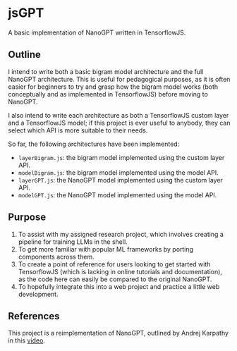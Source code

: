 # jsGPT
A basic implementation of NanoGPT written in TensorflowJS.

## Outline
I intend to write both a basic bigram model architecture and the full NanoGPT architecture. This is useful for pedagogical purposes, as it is often easier for beginners to try and grasp how the bigram model works (both conceptually and as implemented in TensorflowJS) before moving to NanoGPT.

I also intend to write each architecture as both a TensorflowJS custom layer and a TensorflowJS model; if this project is ever useful to anybody, they can select which API is more suitable to their needs.

So far, the following architectures have been implemented:
- `layerBigram.js`: the bigram model implemented using the custom layer API.
- `modelBigram.js`: the bigram model implemented using the model API.
- `layerGPT.js`: the NanoGPT model implemented using the custom layer API.
- `modelGPT.js`: the NanoGPT model implemented using the model API.

## Purpose
1. To assist with my assigned research project, which involves creating a pipeline for training LLMs in the shell.
2. To get more familiar with popular ML frameworks by porting components across them.
3. To create a point of reference for users looking to get started with TensorflowJS (which is lacking in online tutorials and documentation), as the code here can easily be compared to the original NanoGPT.
4. To hopefully integrate this into a web project and practice a little web development.

## References
This project is a reimplementation of NanoGPT, outlined by Andrej Karpathy in this [video](https://youtu.be/kCc8FmEb1nY?si=1riNNp8rxrVCGeZs).
